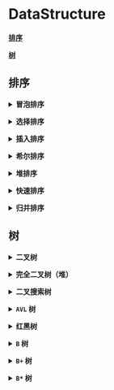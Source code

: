 # **DataStructure**

[**排序**](#排序)

[**树**](#树)


## **排序**

<b><details><summary>冒泡排序</summary></b>
</details>

<b><details><summary>选择排序</summary></b>

</details>

<b><details><summary>插入排序</summary></b>

</details>

<b><details><summary>希尔排序</summary></b>

</details>

<b><details><summary>堆排序</summary></b>

</details>

<b><details><summary>快速排序</summary></b>

</details>

<b><details><summary>归并排序</summary></b>

</details>

## **树**

<b><details><summary>二叉树</summary></b>
- **性质**
    - 非空二叉树第 `i` 层最多 `2(i-1)` 个结点 `（i >= 1）`
    - 深度为 `k` 的二叉树最多 `2k - 1` 个结点 `（k >= 1）`
    - 度为 `0` 的结点数为 `n0`，度为 `2` 的结点数为 `n2`，则 `n0 = n2 + 1`
    - 有 `n` 个结点的完全二叉树深度 `k = ⌊ log2(n) ⌋ + 1`
    - 对于含 `n` 个结点的完全二叉树中编号为 `i （1 <= i <= n）` 的结点
      - 若 `i = 1`，为根，否则双亲为 `⌊ i / 2 ⌋`
      - 若 `2i > n`，则 `i` 结点没有左孩子，否则孩子编号为 `2i`
      - 若 `2i + 1 > n`，则 `i` 结点没有右孩子，否则孩子编号为 `2i + 1`

</details>

<b><details><summary>完全二叉树（堆）</summary></b>
- **性质**
    - 大根堆：根 >= 左 && 根 >= 右
    - 小根堆：根 <= 左 && 根 <= 右

</details>


<b><details><summary>二叉搜索树</summary></b>
- **性质**
    - 左 < 根 < 右
    - 中序输出有序\
- **插入**
    - 树为空，直接插入
    - 树不为空，根据搜索二叉树性质找到插入位置，插入新节点
-  **删除**
    - 首先在树中查找待删除元素 `A` ，如果不存在，则结束删除，否则继续
    - 查找到的节点分为下面情况
        - 要删除的节点 `A` 无孩子节点，直接删除，并使 `A` 节点的双亲对应的指针指向 `NULL`
        - 要删除的节点 `A` 只有左孩子节点，删除该节点，且使 `A` 节点的双亲指向 `A` 节点的左孩子
        - 要删除的节点 `A` 只有右孩子节点，删除该节点，且使 `A` 节点的双亲指向 `A` 节点的有孩子
        - 要删除的节点 `A` 有左、右孩子节点，一般采取替换的方式，从 `A` 节点的右子树中找一个最小的(或者从左子树中找到一个最大的)节点 `B`，用 `B` 的值替换待删除节点，再删除 `B`

</details>

<b><details><summary>`AVL` 树</summary></b>
- **性质**
  - 平衡因子（每个节点左右子树差值的绝对值）的值不超过`1` ，`|` 左子树树高 `-` 右子树树高 `|`  <= `1`
  - 平衡二叉树必定是二叉搜索树，反之则不一定

- **插入**
    - 按照搜索二叉树的插入方式，找到待插入位置
    - 调节节点的平衡因子，如果失去平衡，则调整

- **调整**
    - `LL` 新插入的节点在失去平衡的节点的较高的左子树左侧，使用 `右单旋失去平衡节点` 解决问题
    - `RR` 新插入的节点在失去平衡的节点的较高的右子树右侧，使用 `左单旋失去平衡节点` 解决问题
    - `LR` 新插入的节点在失去平衡的节点的较高的左子树的右子树上，使用 `左单旋左子树再右单旋失去平衡节点` 解决问题
    - `RL` 新插入的节点在失去平衡的节点的较高的右子树的左子树上，使用 `右单旋右子树再左单旋失去平衡节点` 解决问题

    <table>
    <tr>
        <th width = 10%>插入方式</th>
        <th width = 70%>描述</th>
        <th width = 20%>旋转方式</th>
    </tr>
    <tr>
        <td><b>LL</b></td>
        <td>在 <b>a</b> 的左子树根节点的左子树上插入节点而破坏平衡</td>
        <td>右单旋</td>
    </tr>
    <tr>
        <td><b>RR</b></td>
        <td>在 <b>a</b> 的右子树根节点的右子树上插入节点而破坏平衡</td>
        <td>左单旋</td>
    </tr>
    <tr>
        <td><b>LR</b></td>
        <td>在 <b>a</b> 的左子树根节点的右子树上插入节点而破坏平衡</td>
        <td>先左旋后右旋</td>
    </tr>
    <tr>
        <td><b>RL</b></td>
        <td>在 <b>a</b> 的右子树根节点的左子树上插入节点而破坏平衡</td>
        <td>先右旋后左旋</td>
    </tr>
    </table>

</details>

<b><details><summary>红黑树</summary></b>
- **性质**
  - 节点是红色或黑色
  - 根是黑色
  - 所有叶子都是黑色（叶子是 NIL 节点）
  - 每个红色节点必须有两个黑色的子节点。（从每个叶子到根的所有路径上不能有两个连续的红色节点。）（新增节点的父节点必须相同）
  - 从任一节点到其每个叶子的所有简单路径都包含相同数目的黑色节点。（新增节点必须为红）
- **插入**
    - 按照搜索二叉树规则插入节点
    - 判断红黑树是否被破坏，如果没有那么插入结束，如果被破坏则进行调整
- **调整**

    假设: `cur` 为当前节点，`p` 为双亲节点，`u` 为双亲节点的兄弟节点，`g` 为双亲节点的双亲节点
    - `cur` 为 **`红`**， `p` 为 **黑**，`u` 存在且为 **`红`**
        - 将 `p`、`u` 改为 **黑**，`g` 改为 **`红`**，然后把 `g` 当成 `cur` ，继续向上调整

        ![rbtree1](https://github.com/Mmmmmmi/MyNote/blob/master/resource/RBTree1.png)
    - `cur` 为 **`红`**， `p` 为 **`红`**， `g` 为 **黑**， `u` 不存在 或 `u` 为 **黑**
        - `p` 为 `g` 的左孩子， `cur` 为 `p` 的左孩子，则进行右单旋。相反， `p` 为 `g` 的右孩子， `cur` 为 `p` 的右孩子，则进行左单旋
        - `p` 变 **黑** ， `g` 变 **`红`**

        ![rbtree2](https://github.com/Mmmmmmi/MyNote/blob/master/resource/RBTree2.png)
    - `cur` 为 **`红`** ， `p` 为 **`红`**， `g` 为 **黑**， `u` 不存在 或 `u` 为 **黑**
        - `p` 为 `g` 的左孩子，`cur` 为 `p` 的右孩子，则针对 `p` 做左单旋；相反， `p` 为 `g` 的右孩子，`cur` 为 `p` 的左孩子，则针对 `p` 做右单旋。则转换成了情况 `2`

        ![rbtree3](https://github.com/Mmmmmmi/MyNote/blob/master/resource/RBTree3.png)

</details>

<b><details><summary>`B` 树</summary></b>

- **性质**

    - 根节点至少有两个孩子，至少有一个关键字（孩子可以看成指针，关键字可以看成 `Data`）
    - 对于`M` 阶 `B` 树， 每个非根节点至少有 `M/2(上取整)` 个孩子,至多有 `M` 个孩子
    - 每个非根节点至少有 `M/2(上取整)-1` 个关键字,至多有 `M-1` 个关键字，并且以升序排列
    - 每个结点中的关键字都按照从小到大的顺序排列，`key[i]` 和 `key[i+1]` 之间的孩子节点的值介于 `key[i]、key[i+1]`之间
    - 所有叶子结点都位于同一层，或者说根结点到每个叶子结点的长度都相同
- **插入**

    插入操作是指插入一条记录，即`（key, value）`的键值对。如果 `B` 树中已存在需要插入的键值对，则用需要插入的`value` 替换旧的 `value` 。若 `B` 树不存在这个 `key` ，则一定是在叶子结点中进行插入操作

    1. 根据要插入的 `key` 的值，找到叶子结点并插入

    2. 判断当前结点 `key` 的个数是否小于等于 `M-1` ，若满足则结束，否则进行第 `3` 步

    3. 以结点中间的 `key` 为中心分裂成左右两部分，然后将这个中间的 `key` 插入到父结点中，这个 `key` 的左子树指向分裂后的左半部分，这个 `key` 的右子支指向分裂后的右半部分，然后将当前结点指向父结点，继续进行第 `3` 步
- **删除**

    删除操作是指，根据 `key` 删除记录，如果 `B` 树中的记录中不存对应 `key` 的记录，则删除失败

    1. 如果当前需要删除的 `key` 位于非叶子结点上，则用后继 `key`（这里的后继 `key` 均指后继记录的意思）覆盖要删除的 `key` ，然后在后继 `key` 所在的子支中删除该后继 `key` 。此时后继 `key` 一定位于叶子结点上，这个过程和二叉搜索树删除结点的方式类似。删除这个记录后执行第 `2` 步

    2. 该结点 `key` 个数大于等于 `M/2(上取整)-1` ，结束删除操作，否则执行第 `3` 步

    3. 如果兄弟结点 `key` 个数大于 `M/2(上取整)-1` ，则父结点中的 `key` 下移到该结点，兄弟结点中的一个 `key` 上移，删除操作结束。否则，将父结点中的 `key` 下移与当前结点及它的兄弟结点中的 `key` 合并，形成一个新的结点。原父结点中的`key` 的两个孩子指针就变成了一个孩子指针，指向这个新结点。然后当前结点的指针指向父结点，重复上第 `2` 步。有些结点它可能既有左兄弟，又有右兄弟，那么我们任意选择一个兄弟结点进行操作即可

</details>

<b><details><summary>`B+` 树</summary></b>
- **性质**
    - `B+` 树是 `B` 树的变形，也是一种多路搜索树，其基本定义与 `B` 树相同，除此之外 `B+` 树还有以下的要求：
    - `B+` 树包含 `2` 种类型的结点：内部结点（也称索引结点）和叶子结点。根结点本身即可以是内部结点，也可以是叶子结点。根结点的关键字个数最少可以只有 `1` 个
    - `B+` 树与 `B` 树最大的不同是内部结点不保存数据，只用于索引，所有数据（或者说记录）都保存在叶子结点中
    - `M` 阶 `B+` 树表示了内部结点最多有 `M-1` 个关键字（或者说内部结点最多有 `M` 个子树），阶数 `M` 同时限制了叶子结点最多存储 `M-1` 个记录
    - 内部结点中的 `key` 都按照从小到大的顺序排列，对于内部结点中的一个 `key` ，左树中的所有 `key` 都小于它，右子树中的 `key` 都大于等于它。叶子结点中的记录也按照 `key` 的大小排列
    - 每个叶子结点都存有相邻叶子结点的指针，叶子结点本身依关键字的大小自小而大顺序链接
- **插入**

    1. 若为空树，创建一个叶子结点，然后将记录插入其中，此时这个叶子结点也是根结点，插入操作结束

    2. 针对叶子类型结点：根据 `key` 值找到叶子结点，向这个叶子结点插入记录。插入后，若当前结点 `key` 的个数小于等于 `M-1` ，则插入结束。否则将这个叶子结点分裂成左右两个叶子结点，左叶子结点包含前 `M/2` 个记录，右结点包含剩下的记录，将第 `M/2+1` 个记录的 `key` 进位到父结点中（父结点一定是索引类型结点），进位到父结点的 `key` 左孩子指针向左结点，右孩子指针向右结点。将当前结点的指针指向父结点，然后执行第 `3` 步

    3. 针对索引类型结点：若当前结点 `key` 的个数小于等于 `M-1` ，则插入结束。否则，将这个索引类型结点分裂成两个索引结点，左索引结点包含前 `(M-1)/2` 个 `key` ，右结点包含 `M-(M-1)/2` 个 `key` ，将第 `M/2` 个 `key` 进位到父结点中，进位到父结点的 `key` 左孩子指向左结点, 进位到父结点的 `key` 右孩子指向右结点。将当前结点的指针指向父结点，然后重复第 `3` 步
- **删除**

    如果叶子结点中没有相应的 `key` ，则删除失败。否则执行下面的步骤

    1. 删除叶子结点中对应的 `key` 。删除后若结点的 `key` 的个数大于等于 `Math.ceil(M-1)/2 – 1` ，删除操作结束,否则执行第 `2` 步

    2. 若兄弟结点 `key` 有富余 `（大于M/2(上取整) – 1）` ，向兄弟结点借一个记录，同时用借到的 `key` 替换父结（指当前结点和兄弟结点共同的父结点）点中的 `key` ，删除结束。否则执行第 `3` 步

    3. 若兄弟结点中没有富余的 `key` ，则当前结点和兄弟结点合并成一个新的叶子结点，并删除父结点中的 `key`（父结点中的这个 `key` 两边的孩子指针就变成了一个指针，正好指向这个新的叶子结点），将当前结点指向父结点（必为索引结点），执行第 `4` 步（第 `4` 步以后的操作和 `B` 树就完全一样了，主要是为了更新索引结点）

    4. 若索引结点的 `key` 的个数大于等于 `M/2(上取整) – 1` ，则删除操作结束。否则执行第 `5` 步

    5. 若兄弟结点有富余，父结点 `key` 下移，兄弟结点 `key` 上移，删除结束。否则执行第 `6` 步

    6. 当前结点和兄弟结点及父结点下移 `key` 合并成一个新的结点。将当前结点指向父结点，重复第 `4` 步

    注意，通过 `B+` 树的删除操作后，索引结点中存在的 `key` ，不一定在叶子结点中存在对应的记录

</details>

<b><details><summary>`B*` 树</summary></b>
- **性质**
    - `B*` 树是 `B+` 树的变形，在 `B+` 树的非根和非叶子节点再增加指向兄弟节点的指针。

</details>